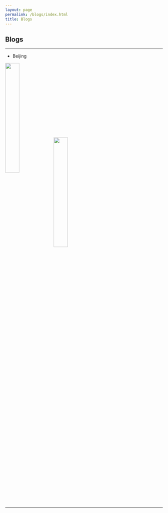 ```yaml
---
layout: page
permalink: /blogs/index.html
title: Blogs
---
```


## Blogs

---

- Beijing



<img src="https://jiachunli98.github.io/images/jiachun.jpg" width="30%" div align="center">

<img src="https://jiachunli98.github.io/images/jiachun.jpg" width="30%" >


 

---

<br>
